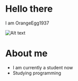 # Hello there
I am OrangeEgg1937

![Alt text](https://i.imgur.com/Jdj3BUg.png)

# About me
  - I am currently a student now
  - Studying programming

